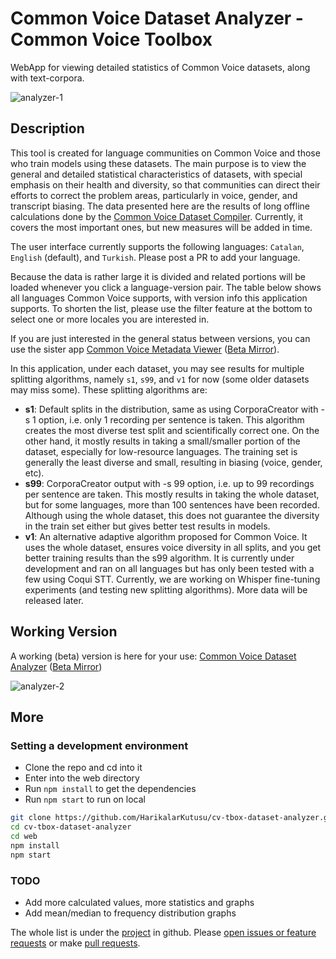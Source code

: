 # Common Voice Dataset Analyzer - Common Voice Toolbox

WebApp for viewing detailed statistics of Common Voice datasets, along with text-corpora.

![analyzer-1](https://github.com/HarikalarKutusu/cv-tbox-dataset-analyzer/assets/8849617/d1ebe0ad-8467-4a6f-8289-5eec612c3232)

## Description

This tool is created for language communities on Common Voice and those who train models using these datasets. The main purpose is to view the general and detailed statistical characteristics of datasets, with special emphasis on their health and diversity, so that communities can direct their efforts to correct the problem areas, particularly in voice, gender, and transcript biasing. The data presented here are the results of long offline calculations done by the [Common Voice Dataset Compiler](https://github.com/HarikalarKutusu/cv-tbox-dataset-compiler). Currently, it covers the most important ones, but new measures will be added in time.

The user interface currently supports the following languages: `Catalan`, `English` (default), and `Turkish`. Please post a PR to add your language.

Because the data is rather large it is divided and related portions will be loaded whenever you click a language-version pair. The table below shows all languages Common Voice supports, with version info this application supports. To shorten the list, please use the filter feature at the bottom to select one or more locales you are interested in.

If you are just interested in the general status between versions, you can use the sister app [Common Voice Metadata Viewer](https://metadata.cv-toolbox.web.tr/) ([Beta Mirror](https://cv-metadata-viewer.netlify.app/)).

In this application, under each dataset, you may see results for multiple splitting algorithms, namely `s1`, `s99`, and `v1` for now (some older datasets may miss some). These splitting algorithms are:

- **s1**: Default splits in the distribution, same as using CorporaCreator with -s 1 option, i.e. only 1 recording per sentence is taken. This algorithm creates the most diverse test split and scientifically correct one. On the other hand, it mostly results in taking a small/smaller portion of the dataset, especially for low-resource languages. The training set is generally the least diverse and small, resulting in biasing (voice, gender, etc).
- **s99**: CorporaCreator output with -s 99 option, i.e. up to 99 recordings per sentence are taken. This mostly results in taking the whole dataset, but for some languages, more than 100 sentences have been recorded. Although using the whole dataset, this does not guarantee the diversity in the train set either but gives better test results in models.
- **v1**: An alternative adaptive algorithm proposed for Common Voice. It uses the whole dataset, ensures voice diversity in all splits, and you get better training results than the s99 algorithm. It is currently under development and ran on all languages but has only been tested with a few using Coqui STT. Currently, we are working on Whisper fine-tuning experiments (and testing new splitting algorithms). More data will be released later.

## Working Version

A working (beta) version is here for your use: [Common Voice Dataset Analyzer](https://analyzer.cv-toolbox.web.tr) ([Beta Mirror](https://cv-dataset-analyzer.netlify.app/))

![analyzer-2](https://github.com/HarikalarKutusu/cv-tbox-dataset-analyzer/assets/8849617/439de45b-2f50-45d7-98ca-224c97f8305d)


## More

### Setting a development environment

- Clone the repo and cd into it
- Enter into the web directory
- Run `npm install` to get the dependencies
- Run `npm start` to run on local

```sh
git clone https://github.com/HarikalarKutusu/cv-tbox-dataset-analyzer.git
cd cv-tbox-dataset-analyzer
cd web
npm install
npm start
```

### TODO

- Add more calculated values, more statistics and graphs
- Add mean/median to frequency distribution graphs

The whole list is under the [project](https://github.com/users/HarikalarKutusu/projects/10/views/1) in github. Please [open issues or feature requests](https://github.com/HarikalarKutusu/cv-tbox-dataset-analyzer/issues) or make [pull requests](https://github.com/HarikalarKutusu/cv-tbox-dataset-analyzer/pulls).
